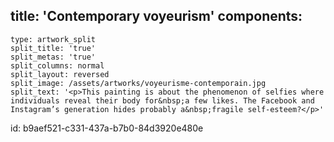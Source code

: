 title: 'Contemporary voyeurism'
components:
  -
    type: artwork_split
    split_title: 'true'
    split_metas: 'true'
    split_columns: normal
    split_layout: reversed
    split_image: /assets/artworks/voyeurisme-contemporain.jpg
    split_text: '<p>This painting is about the phenomenon of selfies where individuals reveal their body for&nbsp;a few likes. The Facebook and Instagram’s generation hides probably a&nbsp;fragile self-esteem?</p>'
id: b9aef521-c331-437a-b7b0-84d3920e480e
